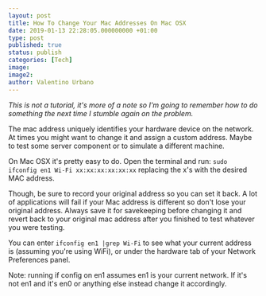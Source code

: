 ```yaml
---
layout: post
title: How To Change Your Mac Addresses On Mac OSX
date: 2019-01-13 22:28:05.000000000 +01:00
type: post
published: true
status: publish
categories: [Tech]
image:
image2:
author: Valentino Urbano
---
```


_This is not a tutorial, it's more of a note so I'm going to remember how to do something the next time I stumble again on the problem._

The mac address uniquely identifies your hardware device on the network. At times you might want to change it and assign a custom address. Maybe to test some server component or to simulate a different machine.

On Mac OSX it's pretty easy to do. Open the terminal and run:
`sudo ifconfig en1 Wi-Fi xx:xx:xx:xx:xx:xx` replacing the x's with the desired MAC address.

Though, be sure to record your original address so you can set it back. A lot of applications will fail if your Mac address is different so don't lose your original address. Always save it for savekeeping before changing it and revert back to your original mac address after you finished to test whatever you were testing.

You can enter `ifconfig en1 |grep Wi-Fi` to see what your current address is (assuming you're using WiFi), or under the hardware tab of your Network Preferences panel.

Note: running if config on en1 assumes en1 is your current network. If it's not en1 and it's en0 or anything else instead change it accordingly.
